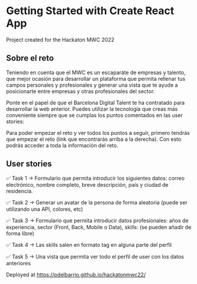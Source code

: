 # Getting Started with Create React App

Project created for the Hackaton MWC 2022

## Sobre el reto

Teniendo en cuenta que el MWC es un escaparáte de empresas y talento, que mejor ocasión para desarrollar un plataforma que permita rellenar tus campos personales y profesionales y generar una vista que te ayude a posicionarte entre empresas y otras profesionales del sector.

Ponte en el papel de que el Barcelona Digital Talent te ha contratado para desarrollar la web anterior. Puedes utilizar la tecnología que creas más conveniente siempre que se cumplas los puntos comentados en las user stories:

Para poder empezar el reto y ver todos los puntos a seguir, primero tendrás que empezar el reto (link que encontrarás arriba a la derecha). Con esto podrás acceder a toda la información del reto.

## User stories

✅ Task 1 → Formulario que permita introducir los siguientes datos: correo electrónico, nombre completo, breve descripción, país y ciudad de residencia.

✅ Task 2 → Generar un avatar de la persona de forma aleatoria (puede ser utilizando una API, colores, etc)

✅ Task 3 → Formulario que permita introducir datos profesionales: años de experiencia, sector (Front, Back, Mobile o Data), skills: (se pueden añadir de forma libre)

✅ Task 4 → Las skills salen en formato tag en alguna parte del perfil

✅ Task 5 → Una vista que permita ver todo el perfil de user con los datos anteriores

Deployed at <a href="https://pdelbarrio.github.io/hackatonmwc22/">https://pdelbarrio.github.io/hackatonmwc22/</a>
